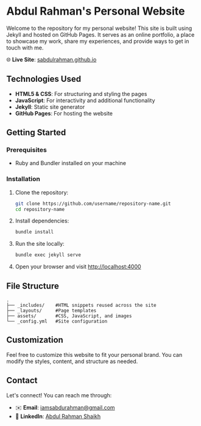# Abdul Rahman's Personal Website

Welcome to the repository for my personal website! This site is built using Jekyll and hosted on GitHub Pages. It serves as an online portfolio, a place to showcase my work, share my experiences, and provide ways to get in touch with me.

🌐 **Live Site**: [sabdulrahman.github.io](https://sabdulrahman.github.io)

## Technologies Used

- **HTML5 & CSS**: For structuring and styling the pages
- **JavaScript**: For interactivity and additional functionality
- **Jekyll**: Static site generator
- **GitHub Pages**: For hosting the website

## Getting Started

### Prerequisites

- Ruby and Bundler installed on your machine

### Installation

1. Clone the repository:
   ```bash
   git clone https://github.com/username/repository-name.git
   cd repository-name
   ```

2. Install dependencies:
   ```bash
   bundle install
   ```

3. Run the site locally:
   ```bash
   bundle exec jekyll serve
   ```

4. Open your browser and visit [http://localhost:4000](http://localhost:4000)

## File Structure

```
.
├── _includes/    #HTML snippets reused across the site
├── _layouts/     #Page templates
├── assets/       #CSS, JavaScript, and images
└── _config.yml   #Site configuration
```

## Customization

Feel free to customize this website to fit your personal brand. You can modify the styles, content, and structure as needed.

## Contact

Let's connect! You can reach me through:

- ✉️ **Email**: [iamsabdurahman@gmail.com](mailto:iamsabdurahman@gmail.com)
- 💼 **LinkedIn**: [Abdul Rahman Shaikh](https://www.linkedin.com/in/abdul-rahman-shaikh-234631148/)
